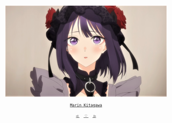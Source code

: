 <div align="center">

 

 [![@ikx7a](https://github.com/ikx7a/Waifu/blob/main/Resources/Marin%20Kitagawa.png)](https://github.com/ikx7a)


  <a href="https://anilist.co/character/137080/Makima"> `Marin Kitagawa` </a>



<a href="https://github.com/ikx7a/Waifu/tree/main/Makima"> `◁` </a>ㅤ<a href="https://github.com/ikx7a/Waifu"> `♡` </a>ㅤ<a href="https://github.com/ikx7a/Waifu/tree/main/Miku%20Nakano"> `▷` </a>

</div>

